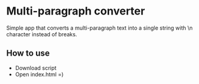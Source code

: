 # Multi-paragraph converter
Simple app that converts a multi-paragraph text into a single string with \n character instead of breaks.

## How to use
* Download script
* Open index.html =)